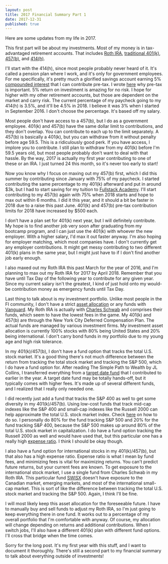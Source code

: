 ```yaml
---
layout: post
title: 2017 Financial Summary Part 1
date: 2017-12-31
published: true
---
```

Here are some updates from my life in 2017.

This first part will be about my investments. Most of my money is in tax-advantaged retirement accounts. That includes [Roth IRA](https://www.bogleheads.org/wiki/Roth_ira), [traditional 401(k)](https://www.bogleheads.org/wiki/401(k)), [457(b)](https://www.bogleheads.org/wiki/457(b)), and [414(h)](https://www.reference.com/business-finance/414h-retirement-plan-2587fc5efe85600e).

I'll start with the 414(h), since most people probably never heard of it. It's called a pension plan where I work, and it's only for government employees. For me specifically, it's pretty much a glorified savings account earning 5% [compounded interest](https://en.wikipedia.org/wiki/Compound_interest) that I can contribute pre-tax. I wrote [here](https://marcopchen.github.io/2017/12/30/why-you-should-max-out-your-401k.html) why pre-tax is important. 5% return on investment is amazing for no risk. I hope for higher with my other retirement accounts, but those are dependent on the market and carry risk. The current percentage of my paycheck going to my 414(h) is 3.5%, and it'll be 4.5% in 2018. I believe it was 3% when I started in September 2016. I don't choose the percentage. It's based off my salary.

Most people don't have access to a 457(b), but I do as a government employee. 401(k) and 457(b) have the same dollar limit to contributions, and they don't overlap. You can contribute to each up to the limit separately. A 457(b) is basically a 401(k), but you can withdraw from it without penalty before age 59.5. This is a ridiculously good perk. If you have access, I implore you to contribute. I still plan to withdraw from my 401(k) before I'm 59.5 years old, but most people probably don't want to deal with that hassle. By the way, 2017 is actually my first year contributing to one of these or an IRA. I just turned 24 this month, so it's never too early to start!

Now you know why I focus on maxing out my 457(b) first, which I did this summer by contributing since January with 75% of my paycheck. I started contributing the same percentage to my 401(k) afterward and put in around $3k, but I had to start saving for my tuition to [Fullstack Academy](https://www.fullstackacademy.com/). I'll start contributing to my 457(b) again with 75% when 2018 starts and hope to max out within 6 months. I did it this year, and it should a bit be faster in 2018 due to a raise this past June. 401(k) and 457(b) pre-tax contribution limits for 2018 have increased by $500 each.

I don’t have a plan set for 401(k) next year, but I will definitely contribute. My hope is to find another job very soon after graduating from my bootcamp program, and I can just use the 401(k) with whoever the new employer. With a higher salary, I'd max it out faster anyway. I'm also hoping for employer matching, which most companies have. I don't currently get any employer contributions. It might get messy contributing to two different 401(k) plans in the same year, but I might just have to if I don't find another job early enough.

I also maxed out my Roth IRA this past March for the year of 2016, and I'm planning to max out my Roth IRA for 2017 by April 2018. Remember that you have until Tax Day of the following year to contribute for any given year. Since my current salary isn't the greatest, I kind of just hold onto my would-be contribution money as emergency funds until Tax Day.

Last thing to talk about is my investment portfolio. Unlike most people in the FI community, I don't have a strict [asset allocation](https://www.bogleheads.org/wiki/Asset_allocation) or any funds with [Vanguard](https://www.bogleheads.org/wiki/The_Vanguard_Group). My Roth IRA is actually with [Charles Schwab](https://www.bogleheads.org/wiki/Charles_Schwab) and comprises their funds, which seem to have the lowest fees in the game. My 401(k) and 457(b) are through the New York City Deferred Compensation Plan. The actual funds are managed by various investment firms. My investment asset allocation is currently 100% stocks with 80% being United States and 20% being international. I don't carry bond funds in my portfolio due to my young age and high risk tolerance.

In my 401(k)/457(b), I don't have a fund option that tracks the total U.S. stock market. It's a good thing there's not much difference between the return from tracking the total stock market and tracking the S&P 500, which I do have a fund option for. After reading The Simple Path to Wealth by JL Collins, I transferred everything from a [target date fund](https://en.wikipedia.org/wiki/Target_date_fund) that I contributed to earlier in the year. A target date fund may be totally hands-off, but it typically comes with higher fees. It's made up of several different funds, and I realized that I really only needed one.

I did recently just add a fund that tracks the S&P 400 as well to get some diversity in my 401(k)/457(b). Using low-cost funds that track mid-cap indexes like the S&P 400 and small-cap indexes like the Russell 2000 can help approximate the total U.S. stock market index. Check [here](https://www.bogleheads.org/wiki/Approximating_total_stock_market) on how to do so. I personally do 80% for the fund tracking S&P 500 and 20% for the fund tracking S&P 400, because the S&P 500 makes up around 80% of the total U.S. stock market in capitalization. I do have a fund option tracking the Russell 2000 as well and would have used that, but this particular one has a really high [expense ratio](https://en.wikipedia.org/wiki/Expense_ratio). I think I should be okay though.

I also have a fund option for international stocks in my 401(k)/457(b), but that also has a high expense ratio. Expense ratio is what I mean by fund fees, and minimizing fees is vital for maximizing returns. You can't predict future returns, but your current fees are known. To get exposure to the international stock market, I use a single fund from Charles Schwab in my Roth IRA. This particular fund [SWISX](http://www.schwab.wallst.com/Prospect/Research/mutualfunds/portfolio.asp?symbol=SWISX) doesn't have exposure to the Canadian market, emerging markets, and most of the international small-cap market. This is sort of like the difference between tracking the total U.S. stock market and tracking the S&P 500. Again, I think I'll be fine.

I will most likely keep this asset allocation for the foreseeable future. I have to manually buy and sell funds to adjust my Roth IRA, so I'm just going to keep everything there in one fund. It works out to a percentage of my overall portfolio that I'm comfortable with anyway. Of course, my allocation will change depending on returns and additional contributions. When I switch jobs, I'll also have a different 401(k) plan with different fund options. I'll cross that bridge when the time comes.

Sorry for the long post. It's my first year with this stuff, and I want to document it thoroughly. There's still a second part to my financial summary to talk about everything outside of investments!
